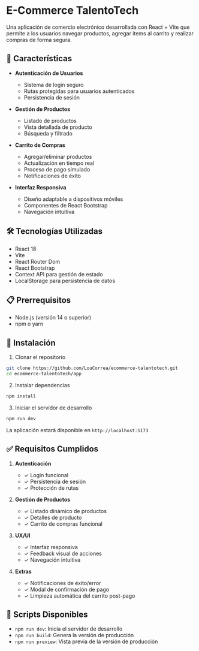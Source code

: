 # E-Commerce TalentoTech

Una aplicación de comercio electrónico desarrollada con React + Vite que permite a los usuarios navegar productos, agregar items al carrito y realizar compras de forma segura.

## 🚀 Características

- **Autenticación de Usuarios**
  - Sistema de login seguro
  - Rutas protegidas para usuarios autenticados
  - Persistencia de sesión

- **Gestión de Productos**
  - Listado de productos
  - Vista detallada de producto
  - Búsqueda y filtrado

- **Carrito de Compras**
  - Agregar/eliminar productos
  - Actualización en tiempo real
  - Proceso de pago simulado
  - Notificaciones de éxito

- **Interfaz Responsiva**
  - Diseño adaptable a dispositivos móviles
  - Componentes de React Bootstrap
  - Navegación intuitiva

## 🛠️ Tecnologías Utilizadas

- React 18
- Vite
- React Router Dom
- React Bootstrap
- Context API para gestión de estado
- LocalStorage para persistencia de datos

## 📋 Prerrequisitos

- Node.js (versión 14 o superior)
- npm o yarn

## 🔧 Instalación

1. Clonar el repositorio
```bash
git clone https://github.com/LouCorrea/ecommerce-talentotech.git
cd ecommerce-talentotech/app
```

2. Instalar dependencias
```bash
npm install
```

3. Iniciar el servidor de desarrollo
```bash
npm run dev
```

La aplicación estará disponible en `http://localhost:5173`

## ✅ Requisitos Cumplidos

1. **Autenticación**
   - ✓ Login funcional
   - ✓ Persistencia de sesión
   - ✓ Protección de rutas

2. **Gestión de Productos**
   - ✓ Listado dinámico de productos
   - ✓ Detalles de producto
   - ✓ Carrito de compras funcional

3. **UX/UI**
   - ✓ Interfaz responsiva
   - ✓ Feedback visual de acciones
   - ✓ Navegación intuitiva

4. **Extras**
   - ✓ Notificaciones de éxito/error
   - ✓ Modal de confirmación de pago
   - ✓ Limpieza automática del carrito post-pago

## 🚀 Scripts Disponibles

- `npm run dev`: Inicia el servidor de desarrollo
- `npm run build`: Genera la versión de producción
- `npm run preview`: Vista previa de la versión de producción



